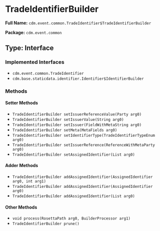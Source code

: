 # TradeIdentifierBuilder

**Full Name:** `cdm.event.common.TradeIdentifier$TradeIdentifierBuilder`

**Package:** `cdm.event.common`

## Type: Interface

### Implemented Interfaces

- `cdm.event.common.TradeIdentifier`
- `cdm.base.staticdata.identifier.Identifier$IdentifierBuilder`

### Methods

#### Setter Methods

- `TradeIdentifierBuilder setIssuerReferenceValue(Party arg0)`
- `TradeIdentifierBuilder setIssuerValue(String arg0)`
- `TradeIdentifierBuilder setIssuer(FieldWithMetaString arg0)`
- `TradeIdentifierBuilder setMeta(MetaFields arg0)`
- `TradeIdentifierBuilder setIdentifierType(TradeIdentifierTypeEnum arg0)`
- `TradeIdentifierBuilder setIssuerReference(ReferenceWithMetaParty arg0)`
- `TradeIdentifierBuilder setAssignedIdentifier(List arg0)`

#### Adder Methods

- `TradeIdentifierBuilder addAssignedIdentifier(AssignedIdentifier arg0, int arg1)`
- `TradeIdentifierBuilder addAssignedIdentifier(AssignedIdentifier arg0)`
- `TradeIdentifierBuilder addAssignedIdentifier(List arg0)`

#### Other Methods

- `void process(RosettaPath arg0, BuilderProcessor arg1)`
- `TradeIdentifierBuilder prune()`

